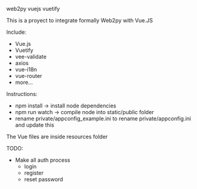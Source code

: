 web2py vuejs vuetify

This is a proyect to integrate formally Web2py with Vue.JS

Include:
  - Vue.js
  - Vuetify
  - vee-validate
  - axios
  - vue-i18n
  - vue-router
  - more...

Instructions:

- npm install -> install node dependencies
- npm run watch -> compile node into static/public folder
- rename private/appconfig_example.ini to rename private/appconfig.ini and update this

The Vue files are inside resources folder

TODO:

  - Make all auth process
    - login
    - register
    - reset password
